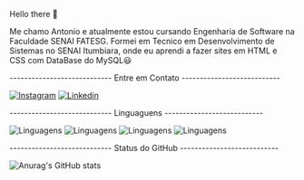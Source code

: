  Hello there 👋

Me chamo Antonio e atualmente estou cursando Engenharia de Software na Faculdade SENAI FATESG. Formei em Tecnico em Desenvolvimento de Sistemas no SENAI Itumbiara, onde eu aprendi a fazer sites em HTML e CSS com DataBase do MySQL😃


---------------------------- Entre em Contato ---------------------------

[![Instagram](https://img.shields.io/badge/Instagram-E4405F?style=for-the-badge&logo=instagram&logoColor=white)](https://www.instagram.com/antoniospneto/)
[![Linkedin](https://img.shields.io/badge/LinkedIn-0077B5?style=for-the-badge&logo=linkedin&logoColor=white)](https://www.linkedin.com/in/antonio-silveira-peres-neto-4ba10a309/?trk=opento_sprofile_details)

---------------------------- Linguaguens ---------------------------

![Linguagens](https://img.shields.io/badge/HTML-239120?style=for-the-badge&logo=html5&logoColor=white)
![Linguagens](https://img.shields.io/badge/CSS-239120?&style=for-the-badge&logo=css3&logoColor=white)
![Linguagens](https://img.shields.io/badge/Visual_Studio_Code-0078D4?style=for-the-badge&logo=visual%20studio%20code&logoColor=white)
![Linguagens](https://img.shields.io/badge/MySQL-005C84?style=for-the-badge&logo=mysql&logoColor=white)

---------------------------- Status do GitHub ---------------------------

![Anurag's GitHub stats](https://github-readme-stats.vercel.app/api?username=topbr11&show_icons=true&theme=transparent)
